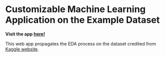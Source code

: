 # Customizable Machine Learning Application on the Example Dataset
**Visit the app [here!](https://share.streamlit.io/jiatong001/streamlit-datareview/main/app.py)**

This web app propagates the EDA process on the dataset credited from [Kaggle website](https://www.kaggle.com/gpreda/covid19-tweets).
